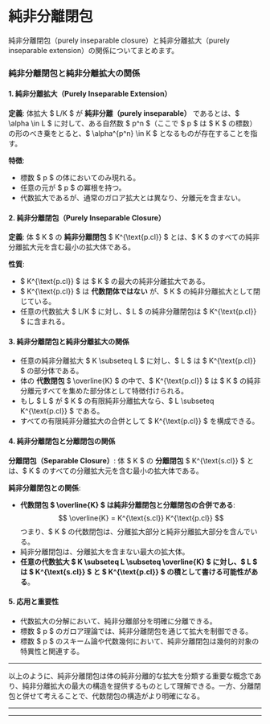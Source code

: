 # 純非分離閉包

純非分離閉包（purely inseparable closure）と純非分離拡大（purely inseparable extension）の関係についてまとめます。

### 純非分離閉包と純非分離拡大の関係

#### 1. 純非分離拡大（Purely Inseparable Extension）
**定義**:
体拡大 $ L/K $ が **純非分離（purely inseparable）** であるとは、$ \alpha \in L $ に対して、ある自然数 $ p^n $（ここで $ p $ は $ K $ の標数）の形のべき乗をとると、$ \alpha^{p^n} \in K $ となるものが存在することを指す。

**特徴**:
- 標数 $ p $ の体においてのみ現れる。
- 任意の元が $ p $ の冪根を持つ。
- 代数拡大であるが、通常のガロア拡大とは異なり、分離元を含まない。

#### 2. 純非分離閉包（Purely Inseparable Closure）
**定義**:
体 $ K $ の **純非分離閉包** $ K^{\text{p.cl}} $ とは、$ K $ のすべての純非分離拡大元を含む最小の拡大体である。

**性質**:
- $ K^{\text{p.cl}} $ は $ K $ の最大の純非分離拡大である。
- $ K^{\text{p.cl}} $ は **代数閉体ではない** が、$ K $ の純非分離拡大として閉じている。
- 任意の代数拡大 $ L/K $ に対し、$ L $ の純非分離閉包は $ K^{\text{p.cl}} $ に含まれる。

#### 3. 純非分離閉包と純非分離拡大の関係

- 任意の純非分離拡大 $ K \subseteq L $ に対し、$ L $ は $ K^{\text{p.cl}} $ の部分体である。
- 体の **代数閉包** $ \overline{K} $ の中で、$ K^{\text{p.cl}} $ は $ K $ の純非分離元すべてを集めた部分体として特徴付けられる。
- もし $ L $ が $ K $ の有限純非分離拡大なら、$ L \subseteq K^{\text{p.cl}} $ である。
- すべての有限純非分離拡大の合併として $ K^{\text{p.cl}} $ を構成できる。

#### 4. 純非分離閉包と分離閉包の関係

**分離閉包（Separable Closure）**:
体 $ K $ の **分離閉包** $ K^{\text{s.cl}} $ とは、$ K $ のすべての分離拡大元を含む最小の拡大体である。

**純非分離閉包との関係**:
- **代数閉包 $ \overline{K} $ は純非分離閉包と分離閉包の合併である**:
  $$
  \overline{K} = K^{\text{s.cl}} K^{\text{p.cl}}
  $$
  つまり、$ K $ の代数閉包は、分離拡大部分と純非分離拡大部分を含んでいる。
- 純非分離閉包は、分離拡大を含まない最大の拡大体。
- **任意の代数拡大 $ K \subseteq L \subseteq \overline{K} $ に対し、$ L $ は $ K^{\text{s.cl}} $ と $ K^{\text{p.cl}} $ の積として書ける可能性がある**。

#### 5. 応用と重要性
- 代数拡大の分解において、純非分離部分を明確に分離できる。
- 標数 $ p $ のガロア理論では、純非分離閉包を通じて拡大を制御できる。
- 標数 $ p $ のスキーム論や代数幾何において、純非分離閉包は幾何的対象の特異性と関連する。

---

以上のように、純非分離閉包は体の純非分離的な拡大を分類する重要な概念であり、純非分離拡大の最大の構造を提供するものとして理解できる。一方、分離閉包と併せて考えることで、代数閉包の構造がより明確になる。

---
---


